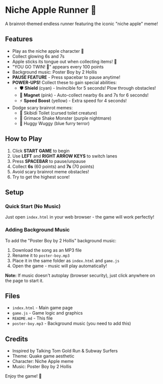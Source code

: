 # Niche Apple Runner 🍎

A brainrot-themed endless runner featuring the iconic "niche apple" meme!

## Features
- Play as the niche apple character 🍎
- Collect glowing 6s and 7s
- Apple sticks its tongue out when collecting items! 👅
- "YOU GO TWIN! 💅" appears every 100 points
- Background music: Poster Boy by 2 Hollis
- **PAUSE FEATURE** - Press spacebar to pause anytime!
- **POWER-UPS!** Collect these to gain special abilities:
  - 🛡️ **Shield** (cyan) - Invincible for 5 seconds! Plow through obstacles!
  - 🧲 **Magnet** (pink) - Auto-collect nearby 6s and 7s for 6 seconds!
  - ⚡ **Speed Boost** (yellow) - Extra speed for 4 seconds!
- Dodge scary brainrot memes:
  - 🚽 Skibidi Toilet (cursed toilet creature)
  - 💜 Grimace Shake Monster (purple nightmare)
  - 💙 Huggy Wuggy (blue furry terror)

## How to Play
1. Click **START GAME** to begin
2. Use **LEFT** and **RIGHT ARROW KEYS** to switch lanes
3. Press **SPACEBAR** to pause/unpause
4. Collect **6s** (60 points) and **7s** (70 points)
5. Avoid scary brainrot meme obstacles!
6. Try to get the highest score!

## Setup

### Quick Start (No Music)
Just open `index.html` in your web browser - the game will work perfectly!

### Adding Background Music
To add the "Poster Boy by 2 Hollis" background music:

1. Download the song as an MP3 file
2. Rename it to `poster-boy.mp3`
3. Place it in the same folder as `index.html` and `game.js`
4. Open the game - music will play automatically!

**Note:** If music doesn't autoplay (browser security), just click anywhere on the page to start it.

## Files
- `index.html` - Main game page
- `game.js` - Game logic and graphics
- `README.md` - This file
- `poster-boy.mp3` - Background music (you need to add this)

## Credits
- Inspired by Talking Tom Gold Run & Subway Surfers
- Theme: Quake game aesthetic
- Character: Niche Apple meme
- Music: Poster Boy by 2 Hollis

Enjoy the game! 💖

